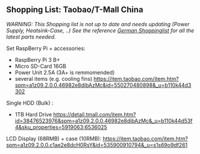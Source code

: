 ## Shopping List: Taobao/T-Mall China

*WARNING: This Shopping list is not up to date and needs updating (Power Supply, Heatsink-Case, ..)
See the reference [German Shoppinglist](shoppinglist_de.md) for all the latest parts needed.*

Set RaspBerry Pi + accessories:
* RaspBerry Pi 3 B+
* Micro SD-Card 16GB
* Power Unit 2.5A  (3A+ is remmomended)
* several items (e.g. cooling fins)
https://item.taobao.com/item.htm?spm=a1z09.2.0.0.46982e8dibAzMc&id=550270480898&_u=b110k44d3302

Single HDD (Bulk) :
* 1TB Hard Drive
https://detail.tmall.com/item.htm?id=38476523976&spm=a1z09.2.0.0.46982e8dibAzMc&_u=b110k44d53f4&sku_properties=5919063:6536025

LCD Display (68RMB) + case (10RMB):
https://item.taobao.com/item.htm?spm=a1z09.2.0.0.c1ae2e8dcH0RsY&id=535900910794&_u=s1s69o9df261
